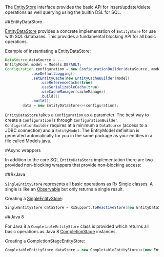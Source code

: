 The [EntityStore](http://requery.github.io/javadoc/io/requery/EntityStore.html) interface provides the basic API for insert/update/delete operations as well querying using the builtin DSL for SQL.

##EntityDataStore

[EntityDataStore](http://requery.github.io/javadoc/io/requery/sql/EntityDataStore.html) provides a concrete implementation of `EntityStore` for use with SQL databases. This provides a fundamental blocking API for all basic operations.

Example of instantiating a EntityDataStore:

```java
DataSource dataSource = ...
EntityModel model = Models.DEFAULT;
Configuration configuration = new ConfigurationBuilder(dataSource, model)
            .useDefaultLogging()
            .setEntityCache(new EntityCacheBuilder(model)
                .useReferenceCache(true)
                .useSerializableCache(true)
                .useCacheManager(cacheManager)
                .build())
            .build();
        data = new EntityDataStore<>(configuration);
```

`EntityDataStore` takes a `Configuration` as a parameter. The best way to create a `Configuration` is through `ConfigurationBuilder`. `ConfigurationBuilder` requires at a minimum a `DataSource` (access to a JDBC connection) and a `EntityModel`. The EntityModel definition is generated automatically for you in the same package as your entities in a file called Models.java.

#Async wrappers

In addition to the core SQL `EntityDataStore` implementation there are two provided non-blocking wrappers that provide non-blocking access:

##RxJava

`SingleEntityStore` represents all basic operations as Rx [Single](http://reactivex.io/documentation/single.html) classes. A single is like an [Observable](http://reactivex.io/documentation/observable.html) but only returns a single result.

Creating a [SingleEntityStore](http://requery.github.io/javadoc/io/requery/rx/SingleEntityStore.html):

```java
SingleEntityStore dataStore = RxSupport.toReactiveStore(new EntityDataStore<Persistable>(configuration));
```

##Java 8

For Java 8 a `CompletableEntityStore` class is provided which returns all basic operations as Java 8 [CompletionStage](https://docs.oracle.com/javase/8/docs/api/java/util/concurrent/CompletionStage.html) instances.

Creating a CompletionStageEntityStore:

```java
CompletableEntityStore dataStore = new CompletableEntityStore<>(new EntityDataStore<Persistable>(configuration));
```